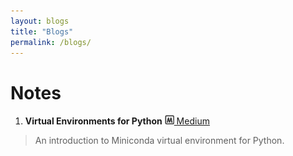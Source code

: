 ```yaml
---
layout: blogs
title: "Blogs"
permalink: /blogs/
---
```


# Notes
1. **Virtual Environments for Python** <a href="https://medium.com/@mrshininnnnn/virtual-environments-for-python-6ab3802fe87e?source=friends_link&sk=00e7ed84596c1f931069bc4bc7831349"><img src="/assets/images/icon_05.png" width="15px"> Medium </a>
> An introduction to Miniconda virtual environment for Python.